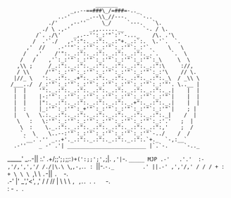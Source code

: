                                 _______                                
                        _,.--==###\_/=###=-.._                         
                    ..-'     _.--\\_//---.    `-..                     
                 ./'    ,--''     \_/     `---.   `\.                  
               ./ \ .,-'      _,,......__      `-. / \.                
             /`. ./\'    _,.--'':_:'"`:'`-..._    /\. .'\              
            /  .'`./   ,-':":._.:":._.:"+._.:`:.  \.'`.  `.            
          ,'  //    .-''"`:_:'"`:_:'"`:_:'"`:_:'`.     \   \           
         /   ,'    /'":._.:":._.:":._.:":._.:":._.`.    `.  \          
        /   /    ,'`:_:'"`:_:'"`:_:'"`:_:'"`:_:'"`:_\     \  \         
       ,\\ ;     /_.:":._.:":._.:":._.:":._.:":._.:":\     ://,        
       / \\     /'"`:_:'"`:_:'"`:_:'"`:_:'"`:_:'"`:_:'\    // \.       
      |//_ \   ':._.:":._.+":._.:":._.:":._.:":._.:":._\  / _\\ \      
     /___../  /_:'"`:_:'"`:_:'"`:_:'"`:_:'"`:_:'"`:_:'"'. \..__ |      
      |  |    '":._.:":._.:":._.:":._.:":._.:":._.:":._.|    |  |      
      |  |    |-:'"`:_:'"`:_:'"`:_:'"`:_:'"`:_:'"`:_:'"`|    |  |      
      |  |    |":._.:":._.:":._.:":._.:":._.+":._.:":._.|    |  |      
      |  :    |_:'"`:_:'"`:_+'"`:_:'"`:_:'"`:_:'"`:_:'"`|    ; |       
      |   \   \.:._.:":._.:":._.:":._.:":._.:":._.:":._|    /  |       
       \   :   \:'"`:_:'"`:_:'"`:_:'"`:_:'"`:_:'"`:_:'.'   ;  |        
        \  :    \._.:":._.:":._.:":._.:":._.:":._.:":,'    ;  /        
        `.  \    \..--:'"`:_:'"`:_:'"`:_:'"`:_:'"`-../    /  /         
         `__.`.'' _..+'._.:":._.:":._.:":._.:":.`+._  `-,:__`          
      .-''    _ -' .'| _________________________ |`.`-.     `-.._      
_____'   _..-|| :.' .+/;;';`;`;;:`)+(':;;';',`\;\|. `,'|`-.      `_____
  MJP .-'   .'.'  :- ,'/,',','/ /./|\.\ \`,`,-,`.`. : `||-.`-._        
          .' ||.-' ,','/,' / / / + : + \ \ \ `,\ \ `.`-||  `.  `-.     
       .-'   |'  _','<', ,' / / // | \\ \ \ `, ,`.`. `. `.   `-.       
                                   :              - `. `.              
